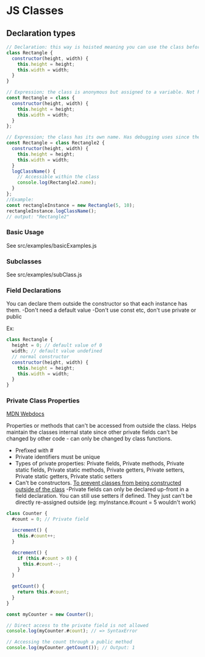 # JS Classes

## Declaration types

```js
// Declaration: this way is hoisted meaning you can use the class before its declared in the code
class Rectangle {
  constructor(height, width) {
    this.height = height;
    this.width = width;
  }
}

// Expression; the class is anonymous but assigned to a variable. Not hoisted so cant be used until declared. 
const Rectangle = class {
  constructor(height, width) {
    this.height = height;
    this.width = width;
  }
};

// Expression; the class has its own name. Has debugging uses since the classes name can only be accessed within the class
const Rectangle = class Rectangle2 {
  constructor(height, width) {
    this.height = height;
    this.width = width;
  }
  logClassName() {
    // Accessible within the class
    console.log(Rectangle2.name);
  }
};
//Example:
const rectangleInstance = new Rectangle(5, 10);
rectangleInstance.logClassName();
// output: "Rectangle2"
```

### Basic Usage

See src/examples/basicExamples.js

### Subclasses

See src/examples/subClass.js

### Field Declarations

You can declare them outside the constructor so that each instance has them.
-Don't need a default value
-Don't use const etc, don't use private or public

Ex:

```js
class Rectangle {
  height = 0; // default value of 0
  width; // default value undefined
  // normal constructor
  constructor(height, width) {
    this.height = height;
    this.width = width;
  }
}
```

### Private Class Properties

[MDN Webdocs](https://developer.mozilla.org/en-US/docs/Web/JavaScript/Reference/Classes/Private_properties)

Properties or methods that can't be accessed from outside the class. Helps maintain the classes internal state since other private fields can't be changed by other code - can only be changed by class functions.

- Prefixed with #
- Private identifiers must be unique
- Types of private properties: Private fields, Private methods, Private static fields, Private static methods, Private getters, Private setters, Private static getters, Private static setters
- Can't be constructors. [To prevent classes from being constructed outside of the class](https://developer.mozilla.org/en-US/docs/Web/JavaScript/Reference/Classes/Private_properties#simulating_private_constructors)
-Private fields can only be declared up-front in a field declaration. You can still use setters if defined. They just can't be directly re-assigned outside (eg: myInstance.#count = 5 wouldn't work)

```js
class Counter {
  #count = 0; // Private field

  increment() {
    this.#count++;
  }

  decrement() {
    if (this.#count > 0) {
      this.#count--;
    }
  }

  getCount() {
    return this.#count;
  }
}

const myCounter = new Counter();

// Direct access to the private field is not allowed
console.log(myCounter.#count); // => SyntaxError

// Accessing the count through a public method
console.log(myCounter.getCount()); // Output: 1
```